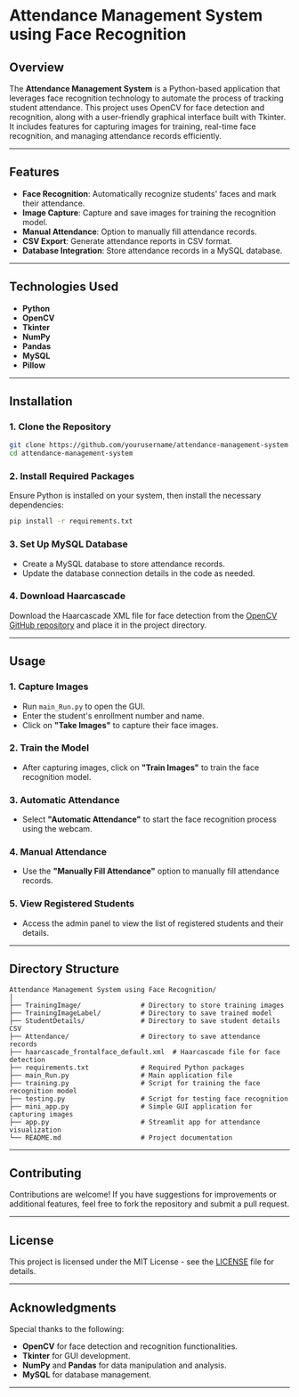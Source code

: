 
# Attendance Management System using Face Recognition

## Overview
The **Attendance Management System** is a Python-based application that leverages face recognition technology to automate the process of tracking student attendance. This project uses OpenCV for face detection and recognition, along with a user-friendly graphical interface built with Tkinter. It includes features for capturing images for training, real-time face recognition, and managing attendance records efficiently.

---

## Features
- **Face Recognition**: Automatically recognize students' faces and mark their attendance.
- **Image Capture**: Capture and save images for training the recognition model.
- **Manual Attendance**: Option to manually fill attendance records.
- **CSV Export**: Generate attendance reports in CSV format.
- **Database Integration**: Store attendance records in a MySQL database.

---

## Technologies Used
- **Python**
- **OpenCV**
- **Tkinter**
- **NumPy**
- **Pandas**
- **MySQL**
- **Pillow**

---

## Installation

### 1. Clone the Repository
```bash
git clone https://github.com/yourusername/attendance-management-system.git
cd attendance-management-system
```

### 2. Install Required Packages
Ensure Python is installed on your system, then install the necessary dependencies:
```bash
pip install -r requirements.txt
```

### 3. Set Up MySQL Database
- Create a MySQL database to store attendance records.
- Update the database connection details in the code as needed.

### 4. Download Haarcascade
Download the Haarcascade XML file for face detection from the [OpenCV GitHub repository](https://github.com/opencv/opencv) and place it in the project directory.

---

## Usage

### 1. Capture Images
- Run `main_Run.py` to open the GUI.
- Enter the student's enrollment number and name.
- Click on **"Take Images"** to capture their face images.

### 2. Train the Model
- After capturing images, click on **"Train Images"** to train the face recognition model.

### 3. Automatic Attendance
- Select **"Automatic Attendance"** to start the face recognition process using the webcam.

### 4. Manual Attendance
- Use the **"Manually Fill Attendance"** option to manually fill attendance records.

### 5. View Registered Students
- Access the admin panel to view the list of registered students and their details.

---

## Directory Structure
```plaintext
Attendance Management System using Face Recognition/
│
├── TrainingImage/               # Directory to store training images
├── TrainingImageLabel/          # Directory to save trained model
├── StudentDetails/              # Directory to save student details CSV
├── Attendance/                  # Directory to save attendance records
├── haarcascade_frontalface_default.xml  # Haarcascade file for face detection
├── requirements.txt             # Required Python packages
├── main_Run.py                  # Main application file
├── training.py                  # Script for training the face recognition model
├── testing.py                   # Script for testing face recognition
├── mini_app.py                  # Simple GUI application for capturing images
├── app.py                       # Streamlit app for attendance visualization
└── README.md                    # Project documentation
```

---

## Contributing
Contributions are welcome! If you have suggestions for improvements or additional features, feel free to fork the repository and submit a pull request.

---

## License
This project is licensed under the MIT License - see the [LICENSE](LICENSE) file for details.

---

## Acknowledgments
Special thanks to the following:
- **OpenCV** for face detection and recognition functionalities.
- **Tkinter** for GUI development.
- **NumPy** and **Pandas** for data manipulation and analysis.
- **MySQL** for database management.

---
